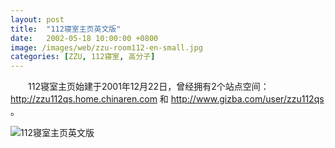 ```yaml
---
layout: post
title:  "112寝室主页英文版"
date:   2002-05-18 10:00:00 +0800
image: /images/web/zzu-room112-en-small.jpg
categories: [ZZU, 112寝室, 高分子]
---
```


　　112寝室主页始建于2001年12月22日，曾经拥有2个站点空间：http://zzu112qs.home.chinaren.com 和 http://www.gizba.com/user/zzu112qs 。

![112寝室主页英文版]({{site.baseurl}}/images/web/欢迎光临112寝室主页英文版.png)

